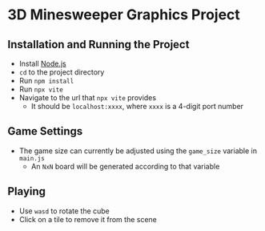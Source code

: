 # 3D Minesweeper Graphics Project

## Installation and Running the Project
* Install [Node.js](https://nodejs.org/en/download/)
* `cd` to the project directory
* Run `npm install`
* Run `npx vite`
* Navigate to the url that `npx vite` provides
    * It should be `localhost:xxxx`, where `xxxx` is a 4-digit port number

## Game Settings
* The game size can currently be adjusted using the `game_size` variable in `main.js`
    * An `NxN` board will be generated according to that variable

## Playing
* Use `wasd` to rotate the cube
* Click on a tile to remove it from the scene
